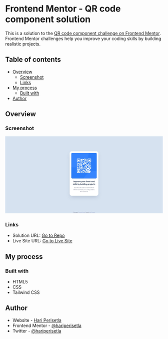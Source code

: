 # Frontend Mentor - QR code component solution

This is a solution to the [QR code component challenge on Frontend Mentor](https://www.frontendmentor.io/challenges/qr-code-component-iux_sIO_H). Frontend Mentor challenges help you improve your coding skills by building realistic projects.

## Table of contents

- [Overview](#overview)
  - [Screenshot](#screenshot)
  - [Links](#links)
- [My process](#my-process)
  - [Built with](#built-with)
- [Author](#author)

## Overview

### Screenshot

![](./images/solution.jpeg)

### Links

- Solution URL: [Go to Repo](https://github.com/hariperisetla/qr-code-component-using-tailwind-css)
- Live Site URL: [Go to Live Site](https://hariperisetla.github.io/qr-code-component-using-tailwind-css)

## My process

### Built with

- HTML5
- CSS
- Tailwind CSS

## Author

- Website - [Hari Perisetla](https://www.hariperisetla.netlify.com)
- Frontend Mentor - [@hariperisetla](https://www.frontendmentor.io/profile/hariperisetla)
- Twitter - [@hariperisetla](https://www.twitter.com/hariperisetla)
